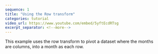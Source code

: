 ```yaml
---
sequence: 1
title: "Using the Row transform"
categories: tutorial
video_url: https://www.youtube.com/embed/5yftEcdRTsg
excerpt_separator: <!--more-->
---
```


This example uses the row transform to pivot a dataset where the months are columns, into a month as each row.

<!--more-->
